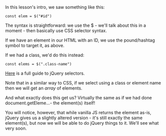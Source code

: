 
In this lesson's intro, we saw something like this:
```
const elem = $("#id")
```
  

The syntax is straightforward: we use the $ - we'll talk about this in a moment - then basically use CSS selector syntax.

  

If we have an element in our HTML with an ID, we use the pound/hashtag symbol to target it, as above.

  

If we had a class, we'd do this instead:
```
const elems = $(".class-name")
```
  

[Here](https://www.w3schools.com/jquery/jquery_selectors.asp) is a full guide to jQuery selectors.

  

Note that in a similar way to CSS, if we select using a class or element name then we will get an _array_ of elements.

  

And what exactly does this get us? Virtually the same as if we had done document.getEleme...- the element(s) itself!

  

You will notice, however, that while vanilla JS returns the element as-is, jQuery gives us a slightly altered version - it's still exactly the same element(s), but now we will be able to do jQuery things to it. We'll see what very soon.